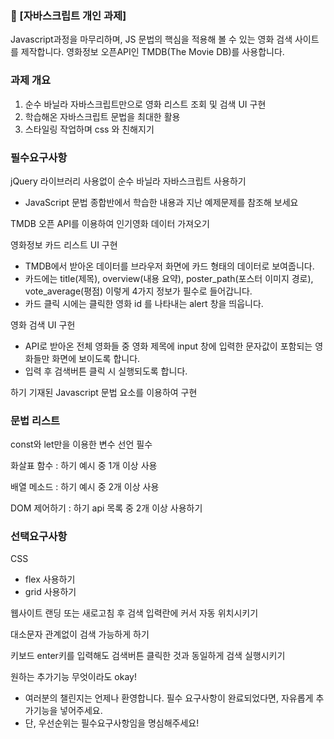 ### 🚩 [자바스크립트 개인 과제]
Javascript과정을 마무리하며, JS 문법의 핵심을 적용해 볼 수 있는 영화 검색 사이트를 제작합니다.
영화정보 오픈API인 TMDB(The Movie DB)를 사용합니다.

### 과제 개요
1. 순수 바닐라 자바스크립트만으로 영화 리스트 조회 및 검색 UI 구현
2. 학습해온 자바스크립트 문법을 최대한 활용
3. 스타일링 작업하며 css 와 친해지기

### 필수요구사항
jQuery 라이브러리 사용없이 순수 바닐라 자바스크립트 사용하기
- JavaScript 문법 종합반에서 학습한 내용과 지난 예제문제를 참조해 보세요

TMDB 오픈 API를 이용하여 인기영화 데이터 가져오기

영화정보 카드 리스트 UI 구현
- TMDB에서 받아온 데이터를 브라우저 화면에 카드 형태의 데이터로 보여줍니다.
- 카드에는 title(제목), overview(내용 요약), poster_path(포스터 이미지 경로), vote_average(평점) 이렇게 4가지 정보가 필수로 들어갑니다.
- 카드 클릭 시에는 클릭한 영화 id 를 나타내는 alert 창을 띄웁니다.

영화 검색 UI 구헌
- API로 받아온 전체 영화들 중 영화 제목에 input 창에 입력한 문자값이 포함되는 영화들만 화면에 보이도록 합니다. 
- 입력 후 검색버튼 클릭 시 실행되도록 합니다.

하기 기재된 Javascript 문법 요소를 이용하여 구현
### 문법 리스트
const와 let만을 이용한 변수 선언 필수

화살표 함수 : 하기 예시 중 1개 이상 사용

배열 메소드 : 하기 예시 중 2개 이상 사용

DOM 제어하기 : 하기 api 목록 중 2개 이상 사용하기

### 선택요구사항
CSS
- flex 사용하기
- grid 사용하기

웹사이트 랜딩 또는 새로고침 후 검색 입력란에 커서 자동 위치시키기

대소문자 관계없이 검색 가능하게 하기

키보드 enter키를 입력해도 검색버튼 클릭한 것과 동일하게 검색 실행시키기

원하는 추가기능 무엇이라도 okay!
- 여러분의 챌린지는 언제나 환영합니다. 필수 요구사항이 완료되었다면, 자유롭게 추가기능을 넣어주세요.
- 단, 우선순위는 필수요구사항임을 명심해주세요!
